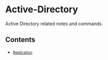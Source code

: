 # Active-Directory
Active Directory related notes and commands.

## Contents
  * <small><a href='https://github.com/amolsp777/Active-Directory/tree/main/Replication'>Replication</a></small>
